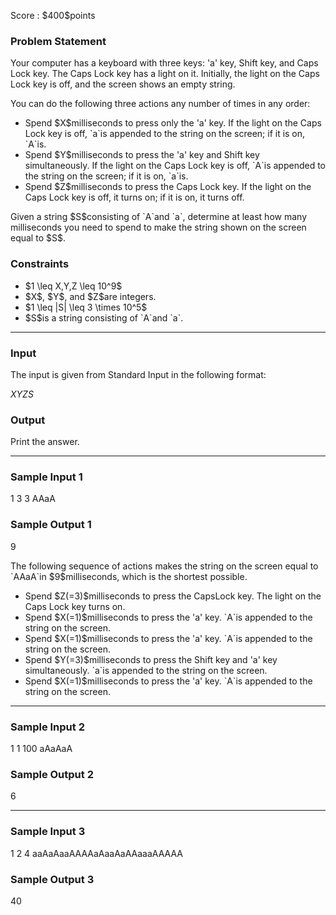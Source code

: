 
<div>

<span>

<span>

<p>
Score : $400$points
</p>

<div>

<section>

### **Problem Statement**

<p>
Your computer has a keyboard with three keys: 'a' key, Shift key, and Caps Lock key.  The Caps Lock key has a light on it.
Initially, the light on the Caps Lock key is off, and the screen shows an empty string.
</p>

<p>
You can do the following three actions any number of times in any order:
</p>

<ul>

<li>
Spend $X$milliseconds to press only the 'a' key.  If the light on the Caps Lock key is off, `a`is appended to the string on the screen; if it is on, `A`is.
</li>

<li>
Spend $Y$milliseconds to press the 'a' key and Shift key simultaneously.  If the light on the Caps Lock key is off, `A`is appended to the string on the screen; if it is on, `a`is.
</li>

<li>
Spend $Z$milliseconds to press the Caps Lock key.  If the light on the Caps Lock key is off, it turns on; if it is on, it turns off.
</li>

</ul>

<p>
Given a string $S$consisting of `A`and `a`, determine at least how many milliseconds you need to spend to make the string shown on the screen equal to $S$.
</p>

</section>

</div>

<div>

<section>

### **Constraints**

<ul>

<li>
$1 \leq X,Y,Z \leq 10^9$
</li>

<li>
$X$, $Y$, and $Z$are integers.
</li>

<li>
$1 \leq |S| \leq 3 \times 10^5$
</li>

<li>
$S$is a string consisting of `A`and `a`.
</li>

</ul>

</section>

</div>

---

<div>

<div>

<section>

### **Input**

<p>
The input is given from Standard Input in the following format:
</p>

<div>

$X$$Y$$Z$$S$
</div>

</section>

</div>

<div>

<section>

### **Output**

<p>
Print the answer.
</p>

</section>

</div>

</div>

---

<div>

<section>

### **Sample Input 1**

<div>

1 3 3
AAaA

</div>

</section>

</div>

<div>

<section>

### **Sample Output 1**

<div>

9

</div>

<p>
The following sequence of actions makes the string on the screen equal to `AAaA`in $9$milliseconds, which is the shortest possible.
</p>

<ul>

<li>
Spend $Z(=3)$milliseconds to press the CapsLock key.  The light on the Caps Lock key turns on.
</li>

<li>
Spend $X(=1)$milliseconds to press the 'a' key.  `A`is appended to the string on the screen.
</li>

<li>
Spend $X(=1)$milliseconds to press the 'a' key.  `A`is appended to the string on the screen.
</li>

<li>
Spend $Y(=3)$milliseconds to press the Shift key and 'a' key simultaneously.  `a`is appended to the string on the screen.
</li>

<li>
Spend $X(=1)$milliseconds to press the 'a' key.  `A`is appended to the string on the screen.
</li>

</ul>

</section>

</div>

---

<div>

<section>

### **Sample Input 2**

<div>

1 1 100
aAaAaA

</div>

</section>

</div>

<div>

<section>

### **Sample Output 2**

<div>

6

</div>

</section>

</div>

---

<div>

<section>

### **Sample Input 3**

<div>

1 2 4
aaAaAaaAAAAaAaaAaAAaaaAAAAA

</div>

</section>

</div>

<div>

<section>

### **Sample Output 3**

<div>

40

</div>

</section>

</div>

</span>

</span>

</div>
